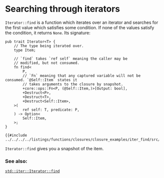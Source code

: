 # Searching through iterators

`Iterator::find` is a function which iterates over an iterator and searches for the
first value which satisfies some condition. If none of the values satisfy the
condition, it returns `None`. Its signature:

```cairo,ignore
pub trait Iterator<T> {
    // The type being iterated over.
    type Item;

    // `find` takes `ref self` meaning the caller may be
    // modified, but not consumed.
    fn find<
        P,
        // `Fn` meaning that any captured variable will not be consumed. `@Self::Item` states it
        // takes arguments to the closure by snapshot.
        +core::ops::Fn<P, (@Self::Item,)>[Output: bool],
        +Destruct<P>,
        +Destruct<T>,
        +Destruct<Self::Item>,
    >(
        ref self: T, predicate: P,
    ) -> Option<
        Self::Item,
    >;
}
```

```cairo,editable
{{#include ../../../../listings/functions/closures/closure_examples/iter_find/src/lib.cairo}}
```

`Iterator::find` gives you a snapshot of the item.

### See also:

[`std::iter::Iterator::find`][find]

[find]: https://docs.swmansion.com/scarb/corelib/core-iter-traits-iterator-Iterator.html#find
